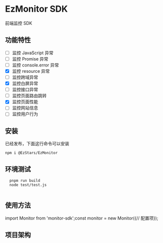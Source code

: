 # **EzMonitor** **SDK**

前端监控 SDK

## **功能特性**

 - [ ] 监控 JavaScript 异常
 - [ ] 监控 Promise 异常 
 - [ ] 监控 console.error 异常
 - [x] 监控 resource 异常 
 - [ ] 监控跨域异常 
 - [x] 监控白屏异常 
 - [ ] 监控接口异常 
 - [ ] 监控页面路由跳转 
 - [x] 监控页面性能 
 - [ ] 监控网站信息 
 - [ ] 监控用户行为

## **安装**

已经发布，下面这行命令可以安装

`npm i @EzStars/EzMonitor`

## **环境测试**

```
  pnpm run build
  node test/test.js
  
```

## **使用方法**

import Monitor from 'monitor-sdk';const monitor = new Monitor({// 配置项});

## **项目架构**